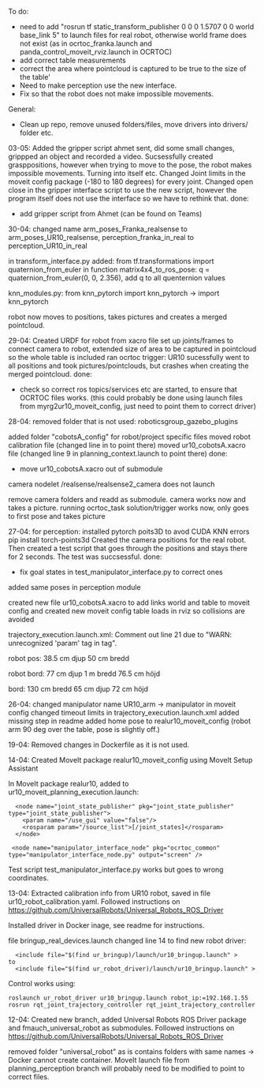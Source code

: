 To do:
* need to add "rosrun tf static_transform_publisher 0 0 0 1.5707 0 0  world base_link 5" to launch files for real robot, otherwise world frame does not exist (as in ocrtoc_franka.launch and panda_control_moveit_rviz.launch in OCRTOC)
* add correct table measurements
* correct the area where pointcloud is captured to be true to the size of the table'
* Need to make perception use the new interface. 
* Fix so that the robot does not make impossible movements. 


General:
* Clean up repo, remove unused folders/files, move drivers into drivers/ folder etc.

03-05:
Added the gripper script ahmet sent, did some small changes, grippped an object and recorded a video.
Sucsessfully created grasppositions, however when trying to move to the pose, the robot makes impossible movements. Turning into itself etc.
Changed Joint limits in the moveit config package (-180 to 180 degrees) for every joint. 
Changed open close in the gripper interface script to use the new script, however the program itself does not use the interface so we have to rethink that. 
done:
* add gripper script from Ahmet (can be found on Teams)

30-04:
changed name arm_poses_Franka_realsense to arm_poses_UR10_realsense, perception_franka_in_real to perception_UR10_in_real

in transform_interface.py added:
from tf.transformations import quaternion_from_euler
in function matrix4x4_to_ros_pose:
q = quaternion_from_euler(0, 0, 2.356), add q to all quenternion values

knn_modules.py:
from knn_pytorch import knn_pytorch -> import knn_pytorch

robot now moves to positions, takes pictures and creates a merged pointcloud.

29-04:
Created URDF for robot from xacro file
set up joints/frames to connect camera to robot, extended size of area to be captured in pointcloud so the whole table is included
ran ocrtoc trigger: UR10 sucessfully went to all positions and took pictures/pointclouds, but crashes when creating the merged pointcloud.
done:
* check so correct ros topics/services etc are started, to ensure that OCRTOC files works. (this could probably be done using launch files from myrg2ur10_moveit_config, just need to point them to correct driver)

28-04:
removed folder that is not used:
roboticsgroup_gazebo_plugins

added folder "cobotsA_config" for robot/project specific files
moved robot calibration file (changed line in to point there)
moved ur10_cobotsA.xacro file (changed line 9 in planning_context.launch to point there)
done:
* move ur10_cobotsA.xacro out of submodule

camera nodelet /realsense/realsense2_camera does not launch

remove camera folders and readd as submodule. camera works now and takes a picture.
running ocrtoc_task solution/trigger works now, only goes to first pose and takes picture

27-04:
for perception: installed pytorch poits3D to avod CUDA KNN errors
pip install torch-points3d
Created the camera positions for the real robot. Then created a test script that goes through the positions and stays there for 2 seconds. The test
was succsessful. 
done:
* fix goal states in test_manipulator_interface.py to correct ones

added same poses in perception module

created new file ur10_cobotsA.xacro to add links world and table to moveit config and created new moveit config
table loads in rviz so collisions are avoided

trajectory_execution.launch.xml: Comment out line 21 due to "WARN: unrecognized 'param' tag in <include> tag".

robot pos:
38.5 cm djup
50 cm bredd

robot bord:
77 cm djup
1 m bredd
76.5 cm höjd

bord:
130 cm bredd
65 cm djup
72 cm höjd

26-04:
changed manipulator name UR10_arm -> manipulator in moveit config
changed timeout limits in trajectory_execution.launch.xml
added missing step in readme
added home pose to realur10_moveit_config (robot arm 90 deg over the table, pose is slightly off.)

19-04:
Removed changes in Dockerfile as it is not used.

14-04:
Created MoveIt package realur10_moveit_config using MoveIt Setup Assistant

In MoveIt package realur10, added to ur10_moveit_planning_execution.launch:

```
  <node name="joint_state_publisher" pkg="joint_state_publisher" type="joint_state_publisher">
    <param name="/use_gui" value="false"/>
    <rosparam param="/source_list">[/joint_states]</rosparam>
  </node>

 <node name="manipulator_interface_node" pkg="ocrtoc_common" type="manipulator_interface_node.py" output="screen" />
```

Test script test_manipulator_interface.py works but goes to wrong coordinates.

13-04:
Extracted calibration info from UR10 robot, saved in file ur10_robot_calibration.yaml. Followed instructions on https://github.com/UniversalRobots/Universal_Robots_ROS_Driver

Installed driver in Docker inage, see readme for instructions.

file bringup_real_devices.launch changed line 14 to find new robot driver:

```
  <include file="$(find ur_bringup)/launch/ur10_bringup.launch" >
to
  <include file="$(find ur_robot_driver)/launch/ur10_bringup.launch" >
```

Control works using:

```
roslaunch ur_robot_driver ur10_bringup.launch robot_ip:=192.168.1.55
rosrun rqt_joint_trajectory_controller rqt_joint_trajectory_controller
```

12-04:
Created new branch, added Universal Robots ROS Driver package and fmauch_universal_robot as submodules. Followed instructions on https://github.com/UniversalRobots/Universal_Robots_ROS_Driver

removed folder "universal_robot" as is contains folders with same names -> Docker cannot create container. MoveIt launch file from planning_perception branch will probably need to be modified to point to correct files.
